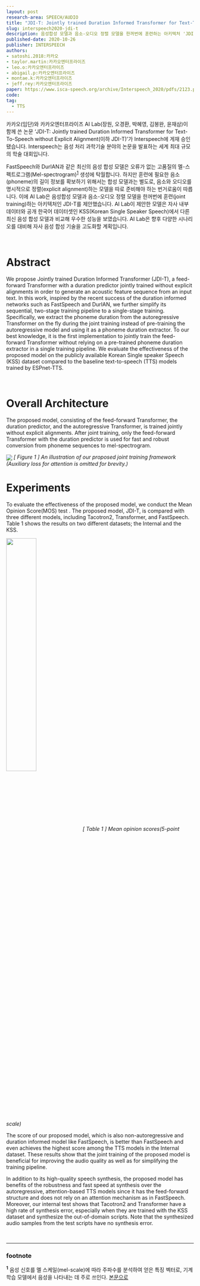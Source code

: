 ```yaml
---
layout: post
research-area: SPEECH/AUDIO
title: "JDI-T: Jointly trained Duration Informed Transformer for Text-To-Speech without Explicit Alignment"
slug: interspeech2020-jdi-t
description: 음성합성 모델과 음소-오디오 정렬 모델을 한꺼번에 훈련하는 아키텍처 'JDI-T' 제안
published-date: 2020-10-26
publisher: INTERSPEECH
authors:
- satoshi.2018:카카오
- taylor.martin:카카오엔터프라이즈
- leo.o:카카오엔터프라이즈
- abigail.p:카카오엔터프라이즈
- montae.k:카카오엔터프라이즈
- jeff.rey:카카오엔터프라이즈
paper: https://www.isca-speech.org/archive/Interspeech_2020/pdfs/2123.pdf
code:
tag:
  - TTS
---
```

카카오(임단)와 카카오엔터프라이즈 AI Lab(장원, 오경환, 박혜영, 김봉완, 윤재삼)이 함께 쓴 논문 ‘JDI-T: Jointly trained Duration Informed Transformer for Text-To-Speech without Explicit Alignment(이하 JDI-T)’가 Interspeech에 게재 승인됐습니다. Interspeech는 음성 처리 과학기술 분야의 논문을 발표하는 세계 최대 규모의 학술 대회입니다.

FastSpeech와 DurIAN과 같은 최신의 음성 합성 모델은 오류가 없는 고품질의 멜-스펙트로그램(Mel-spectrogram)<sup id="a1">[1](#f1)</sup> 생성에 탁월합니다. 하지만 훈련에 필요한 음소(phoneme)의 길이 정보를 확보하기 위해서는 합성 모델과는 별도로, 음소와 오디오를 명시적으로 정렬(explicit alignment)하는 모델을 따로 준비해야 하는 번거로움이 따릅니다. 이에 AI Lab은 음성합성 모델과 음소-오디오 정렬 모델을 한꺼번에 훈련(joint training)하는 아키텍처인 JDI-T를 제안했습니다. AI Lab이 제안한 모델은 자사 내부 데이터와 공개 한국어 데이터셋인 KSS(Korean Single Speaker Speech)에서 다른 최신 음성 합성 모델과 비교해 우수한 성능을 보였습니다. AI Lab은 향후 다양한 시나리오를 대비해 자사 음성 합성 기술을 고도화할 계획입니다.

<br/>

# Abstract

We propose Jointly trained Duration Informed Transformer (JDI-T), a feed-forward Transformer with a duration predictor jointly trained without explicit alignments in order to generate an acoustic feature sequence from an input text. In this work, inspired by the recent success of the duration informed networks such as FastSpeech and DurIAN, we further simplify its sequential, two-stage training pipeline to a single-stage training. Specifically, we extract the phoneme duration from the autoregressive Transformer on the fly during the joint training instead of pre-training the autoregressive model and using it as a phoneme duration extractor. To our best knowledge, it is the first implementation to jointly train the feed-forward Transformer without relying on a pre-trained phoneme duration extractor in a single training pipeline. We evaluate the effectiveness of the proposed model on the publicly available Korean Single speaker Speech (KSS) dataset compared to the baseline text-to-speech (TTS) models trained by ESPnet-TTS.

<br/>

# Overall Architecture

The proposed model, consisting of the feed-forward Transformer, the duration predictor, and the autoregressive Transformer, is trained jointly without explicit alignments. After joint training, only the feed-forward Transformer with the duration predictor is used for fast and robust conversion from phoneme sequences to mel-spectrogram.

<img src="{{ site.url }}/assets/img/2020-10-25-jdi-t/001.png" align="center">
<em>[ Figure 1 ] An illustration of our proposed joint training framework (Auxiliary loss for attention is omitted for brevity.)</em>

# Experiments

To evaluate the effectiveness of the proposed model, we conduct the Mean Opinion Score(MOS) test . The proposed model, JDI-T, is compared with three different models, including Tacotron2, Transformer, and FastSpeech. Table 1 shows the results on two different datasets; the Internal and the KSS.

<img src="{{ site.url }}/assets/img/2020-10-25-jdi-t/002.png" width="40%" align="center">
<em>[ Table 1 ] Mean opinion scores(5-point scale)</em>

The score of our proposed model, which is also non-autoregressive and duration informed model like FastSpeech, is better than FastSpeech and even achieves the highest score among the TTS models in the Internal dataset. These results show that the joint training of the proposed model is beneficial for improving the audio quality as well as for simplifying the training pipeline.

In addition to its high-quality speech synthesis, the proposed model has benefits of the robustness and fast speed at synthesis over the autoregressive, attention-based TTS models since it has the feed-forward structure and does not rely on an attention mechanism as in FastSpeech. Moreover, our internal test shows that Tacotron2 and Transformer have a high rate of synthesis error, especially when they are trained with the KSS dataset and synthesize the out-of-domain scripts. Note that the synthesized audio samples from the test scripts have no synthesis error.

<br/>

-----
### footnote

<b id="f1"><sup>1</sup></b> 음성 신호를 멜 스케일(mel-scale)에 따라 주파수를 분석하여 얻은 특징 벡터로, 기계학습 모델에서 음성을 나타내는 데 주로 쓰인다. [본문으로](#a1)
